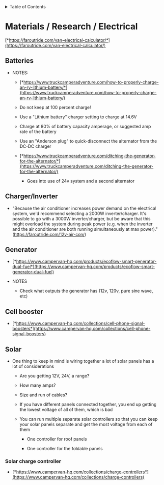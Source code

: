 <!-- START doctoc generated TOC please keep comment here to allow auto update -->
<!-- DON'T EDIT THIS SECTION, INSTEAD RE-RUN doctoc TO UPDATE -->
<details>
<summary>Table of Contents</summary>

- [Materials / Research / Electrical](#materials--research--electrical)
  - [Batteries](#batteries)
  - [Charger/Inverter](#chargerinverter)
  - [Generator](#generator)
  - [Cell booster](#cell-booster)
  - [Solar](#solar)
    - [Solar charge controller](#solar-charge-controller)

</details>
<!-- END doctoc generated TOC please keep comment here to allow auto update -->

# Materials / Research / Electrical

[*https://faroutride.com/van-electrical-calculator/*](https://faroutride.com/van-electrical-calculator/)

## Batteries

-   NOTES:

    -   [*https://www.truckcamperadventure.com/how-to-properly-charge-an-rv-lithium-battery/*](https://www.truckcamperadventure.com/how-to-properly-charge-an-rv-lithium-battery/)

    -   Do not keep at 100 percent charge!

    -   Use a "Lithium battery" charger setting to charge at 14.6V

    -   Charge at 80% of battery capacity amperage, or suggested amp rate of the battery

    -   Use an "Anderson plug" to quick-disconnect the alternator from the DC-DC charger

    -   [*https://www.truckcamperadventure.com/ditching-the-generator-for-the-alternator/*](https://www.truckcamperadventure.com/ditching-the-generator-for-the-alternator/)

        -   Goes into use of 24v system and a second alternator

## Charger/Inverter

-   "Because the air conditioner increases power demand on the electrical system, we'd recommend selecting a 2000W inverter/charger. It's possible to go with a 3000W inverter/charger, but be aware that this might overload the system during peak power (e.g. when the inverter and the air conditioner are both running simultaneously at max power)." (https://faroutride.com/12v-air-con/)

## Generator

-   [*https://www.campervan-hq.com/products/ecoflow-smart-generator-dual-fuel*](https://www.campervan-hq.com/products/ecoflow-smart-generator-dual-fuel)

-   NOTES

    -   Check what outputs the generator has (12v, 120v, pure sine wave, etc)

## Cell booster

-   [*https://www.campervan-hq.com/collections/cell-phone-signal-boosters*](https://www.campervan-hq.com/collections/cell-phone-signal-boosters)

## Solar

-   One thing to keep in mind is wiring together a lot of solar panels has a lot of considerations

    -   Are you getting 12V, 24V, a range?

    -   How many amps?

    -   Size and run of cables?

    -   If you have different panels connected together, you end up getting the lowest voltage of all of them, which is bad

    -   You can run multiple separate solar controllers so that you can keep your solar panels separate and get the most voltage from each of them

        -   One controller for roof panels

        -   One controller for the foldable panels

### Solar charge controller

-   [*https://www.campervan-hq.com/collections/charge-controllers*](https://www.campervan-hq.com/collections/charge-controllers)


